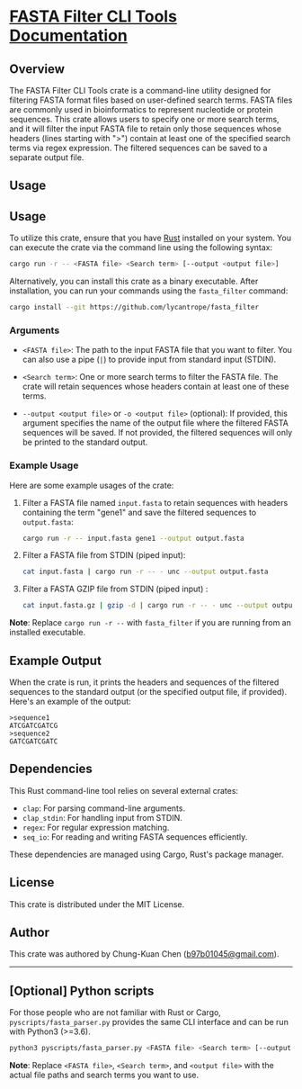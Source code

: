 # [FASTA Filter CLI Tools Documentation](https://github.com/lycantrope/fasta_filter)

## Overview

The FASTA Filter CLI Tools crate is a command-line utility designed for filtering FASTA format files based on user-defined search terms. FASTA files are commonly used in bioinformatics to represent nucleotide or protein sequences. This crate allows users to specify one or more search terms, and it will filter the input FASTA file to retain only those sequences whose headers (lines starting with ">") contain at least one of the specified search terms via regex expression. The filtered sequences can be saved to a separate output file.

## Usage

## Usage

To utilize this crate, ensure that you have [Rust](https://www.rust-lang.org/tools/install) installed on your system. You can execute the crate via the command line using the following syntax:

```bash
cargo run -r -- <FASTA file> <Search term> [--output <output file>]
```

Alternatively, you can install this crate as a binary executable. After installation, you can run your commands using the `fasta_filter` command:

```bash
cargo install --git https://github.com/lycantrope/fasta_filter
```

### Arguments

- `<FASTA file>`: The path to the input FASTA file that you want to filter. You can also use a pipe (`|`) to provide input from standard input (STDIN).

- `<Search term>`: One or more search terms to filter the FASTA file. The crate will retain sequences whose headers contain at least one of these terms.

- `--output <output file>` or `-o <output file>` (optional): If provided, this argument specifies the name of the output file where the filtered FASTA sequences will be saved. If not provided, the filtered sequences will only be printed to the standard output.

### Example Usage

Here are some example usages of the crate:

1. Filter a FASTA file named `input.fasta` to retain sequences with headers containing the term "gene1" and save the filtered sequences to `output.fasta`:

    ```bash
    cargo run -r -- input.fasta gene1 --output output.fasta
    ```

2. Filter a FASTA file from STDIN (piped input):

    ```bash
    cat input.fasta | cargo run -r -- - unc --output output.fasta
    ```

3. Filter a FASTA GZIP file from STDIN (piped input) :

    ```bash
    cat input.fasta.gz | gzip -d | cargo run -r -- - unc --output output.fasta
    ```

**Note**: Replace `cargo run -r --` with `fasta_filter` if you are running from an installed executable.


## Example Output

When the crate is run, it prints the headers and sequences of the filtered sequences to the standard output (or the specified output file, if provided). Here's an example of the output:

```
>sequence1
ATCGATCGATCG
>sequence2
GATCGATCGATC
```

## Dependencies

This Rust command-line tool relies on several external crates:

- `clap`: For parsing command-line arguments.
- `clap_stdin`: For handling input from STDIN.
- `regex`: For regular expression matching.
- `seq_io`: For reading and writing FASTA sequences efficiently.

These dependencies are managed using Cargo, Rust's package manager.

## License

This crate is distributed under the MIT License.

## Author

This crate was authored by Chung-Kuan Chen (b97b01045@gmail.com).

---

## [Optional] Python scripts

For those people who are not familiar with Rust or Cargo, `pyscripts/fasta_parser.py` provides the same CLI interface and can be run with Python3 (>=3.6).


```bash
python3 pyscripts/fasta_parser.py <FASTA file> <Search term> [--output <output file>]
```


**Note**: Replace `<FASTA file>`, `<Search term>`, and `<output file>` with the actual file paths and search terms you want to use.